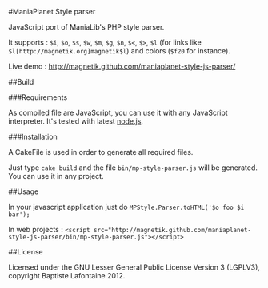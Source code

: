 #ManiaPlanet Style parser

JavaScript port of ManiaLib's PHP style parser.

It supports : `$i`, `$o`, `$s`, `$w`, `$m`, `$g`, `$n`, `$<`, `$>`, `$l` (for links like `$l[http://magnetik.org]magnetik$l`) and colors (`$f20` for instance). 

Live demo : http://magnetik.github.com/maniaplanet-style-js-parser/

##Build

###Requirements

As compiled file are JavaScript, you can use it with any JavaScript interpreter. It's tested with latest [node.js](http://www.nodejs.org).

###Installation

A CakeFile is used in order to generate all required files.

Just type `cake build` and the file `bin/mp-style-parser.js` will be generated. You can use it in any project.

##Usage

In your javascript application just do `MPStyle.Parser.toHTML('$o foo $i bar');`

In web projects : `<script src="http://magnetik.github.com/maniaplanet-style-js-parser/bin/mp-style-parser.js"></script>`

##License

Licensed under the GNU Lesser General Public License Version 3 (LGPLV3), copyright Baptiste Lafontaine 2012.

